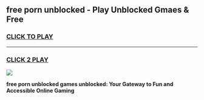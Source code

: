 
## free porn unblocked - Play Unblocked Gmaes & Free
<h3>
<a href="https://news.freeplayer.one?title=free_porn_unblocked&ref=23F">CLICK TO PLAY</a></h3>
<hr>

<h3>
<a href="https://news.freeplayer.one?title=free_porn_unblocked&ref=23F">CLICK 2 PLAY</a>
  
</h3>

<a href="https://news.freeplayer.one?title=free_porn_unblocked&ref=23F/"><img src="https://clearcache.store/games.png"></a>


**free porn unblocked games unblocked: Your Gateway to Fun and Accessible Online Gaming**
